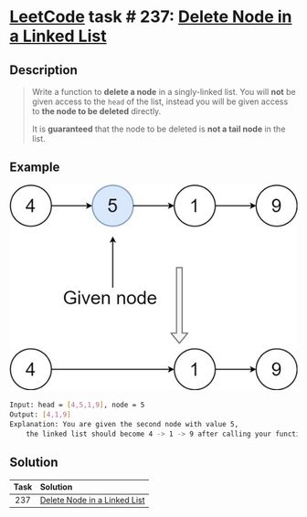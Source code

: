 # [LeetCode][leetcode] task # 237: [Delete Node in a Linked List][task]

Description
-----------

> Write a function to **delete a node** in a singly-linked list.
> You will **not** be given access to the `head` of the list,
> instead you will be given access to **the node to be deleted** directly.
> 
> It is **guaranteed** that the node to be deleted is **not a tail node** in the list.

Example
-------

![list.png](image/list.png)

```sh
Input: head = [4,5,1,9], node = 5
Output: [4,1,9]
Explanation: You are given the second node with value 5,
    the linked list should become 4 -> 1 -> 9 after calling your function.
```

Solution
--------

| Task | Solution                                 |
|:----:|:-----------------------------------------|
| 237  | [Delete Node in a Linked List][solution] |


[leetcode]: <http://leetcode.com/>
[task]: <https://leetcode.com/problems/delete-node-in-a-linked-list/>
[solution]: <https://github.com/wellaxis/witalis-jkit/blob/main/module/tasks/src/main/java/com/witalis/jkit/tasks/core/task/leetcode/h3/p237/option/Practice.java>
